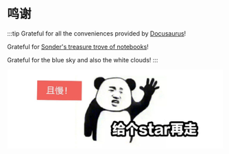 # 鸣谢

:::tip
Grateful for all the conveniences provided by [Docusaurus](https://github.com/facebook/docusaurus)!

Grateful for [Sonder's treasure trove of notebooks](https://space.keter.top/)!

Grateful for the blue sky and also the white clouds!
:::

![](https://github.com/bonjour-npy/bonjour-npy.github.io/blob/master/static/img/star.png?raw=true)
